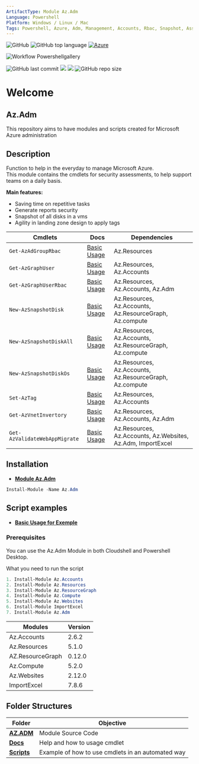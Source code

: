 ```yaml
---
ArtifactType: Module Az.Adm
Language: Powershell
Platform: Windows / Linux / Mac
Tags: Powershell, Azure, Adm, Management, Accounts, Rbac, Snapshot, Assessment, Security, Resource, Engineer
---
```

![GitHub](https://img.shields.io/github/license/Didjacome/Modules.Azure)
![GitHub top language](https://img.shields.io/github/languages/top/Didjacome/Modules.Azure)
[![Azure](https://badgen.net/badge/icon/azure?icon=azure&label)](https://azure.microsoft.com)

![Workflow Powershellgallery](https://github.com/Didjacome/Modules.Azure/workflows/Publish/badge.svg)

![GitHub last commit](https://img.shields.io/github/last-commit/Didjacome/Modules.Azure)
[![](https://img.shields.io/powershellgallery/v/az.adm)](https://www.powershellgallery.com/packages/Az.Adm)
[![](https://img.shields.io/powershellgallery/dt/az.adm)](https://www.powershellgallery.com/packages/Az.Adm)
![GitHub repo size](https://img.shields.io/github/repo-size/Didjacome/Modules.Azure) 


# Welcome
## Az.Adm

This repository aims to have modules and scripts created for Microsoft Azure administration

## Description
Function to help in the everyday to manage Microsoft Azure.
<br>
This module contains the cmdlets for security assessments, to help support teams on a daily basis.

**Main features:**
* Saving time on repetitive tasks 
* Generate reports security
* Snapshot of all disks in a vms
* Agility in landing zone design to apply tags



|    Cmdlets  |   Docs    | Dependencies |
|-------------|-----------|--------------|
|`Get-AzAdGroupRbac` | [Basic Usage](https://github.com/Didjacome/Modules.Azure/blob/main/Docs/Get-AzAdGroupRbac/README_Get-AzADGroupRBAC.md) | Az.Resources |
|`Get-AzGraphUser` |[Basic Usage](https://github.com/Didjacome/Modules.Azure/blob/main/Docs/Get-AzGraphUser/Get-AzGraphUser.md) | Az.Resources, Az.Accounts|
|`Get-AzGraphUserRbac` |[Basic Usage](https://github.com/Didjacome/Modules.Azure/blob/main/Docs/Get-AzGraphUserRbac/Get-AzGraphUserRbac.md) | Az.Resources, Az.Accounts, Az.Adm|
|`New-AzSnapshotDisk` |[Basic Usage](https://github.com/Didjacome/Modules.Azure/blob/main/Docs/New-AzSnapshotDisk/New-AzSnapshotDisk.md) | Az.Resources, Az.Accounts, Az.ResourceGraph, Az.compute |
|`New-AzSnapshotDiskAll` |[Basic Usage](https://github.com/Didjacome/Modules.Azure/blob/main/Docs/New-AzSnapshotDiskAll/New-AzSnapshotDiskAll.md) | Az.Resources, Az.Accounts, Az.ResourceGraph, Az.compute|
|`New-AzSnapshotDiskOs` |[Basic Usage](https://github.com/Didjacome/Modules.Azure/blob/main/Docs/New-AzSnapshotDiskOS/New-AzSnapshotDiskOS.md) | Az.Resources, Az.Accounts, Az.ResourceGraph, Az.compute|
|`Set-AzTag` |[Basic Usage](https://github.com/Didjacome/Modules.Azure/blob/main/Docs/Set-AzTag/README_Set-AzTag.md) |  Az.Resources, Az.Accounts|
|`Get-AzVnetInvertory` |[Basic Usage](https://github.com/Didjacome/Modules.Azure/blob/main/Docs/Get-AzVnetInvertory/Get-AzVnetInvertory.md) |  Az.Resources, Az.Accounts, Az.Adm|
|`Get-AzValidateWebAppMigrate` |[Basic Usage](https://github.com/Didjacome/Modules.Azure/blob/main/Docs/Get-AzValidateWebAppMigrate/Get-AzValidateWebAppMigrate.md) |  Az.Resources, Az.Accounts, Az.Websites, Az.Adm, ImportExcel|


## Installation
* [**Module Az.Adm**](https://www.powershellgallery.com/packages/az.adm)

```powershell
Install-Module -Name Az.Adm
```
## Script examples
* [**Basic Usage for Exemple**](https://github.com/Didjacome/Modules.Azure/tree/main/script)

### Prerequisites

You can use the Az.Adm Module in both Cloudshell and Powershell Desktop. 

What you need to run the script 
``` powershell
1. Install-Module Az.Accounts
2. Install-Module Az.Resources
3. Install-Module Az.ResourceGraph
4. Install-Module Az.Compute
5. Install-Module Az.Websites
6. Install-Module ImportExcel
7. Install-Module Az.Adm
```

|Modules | Version |
|--------|---------|
|Az.Accounts|2.6.2|
|Az.Resources|5.1.0|
|AZ.ResourceGraph|0.12.0|
|Az.Compute|5.2.0|
|Az.Websites|2.12.0|
|ImportExcel|7.8.6|

## Folder Structures
|  Folder  |  Objective |
|----|---|
|[**AZ.ADM**](https://github.com/Didjacome/Modules.Azure/tree/main/script)| Module Source Code  |
|[**Docs**](https://github.com/Didjacome/Modules.Azure/tree/main/Docs)| Help and how to usage cmdlet  |
|[**Scripts**](https://github.com/Didjacome/Modules.Azure/tree/main/script)| Example of how to use cmdlets in an automated way |


